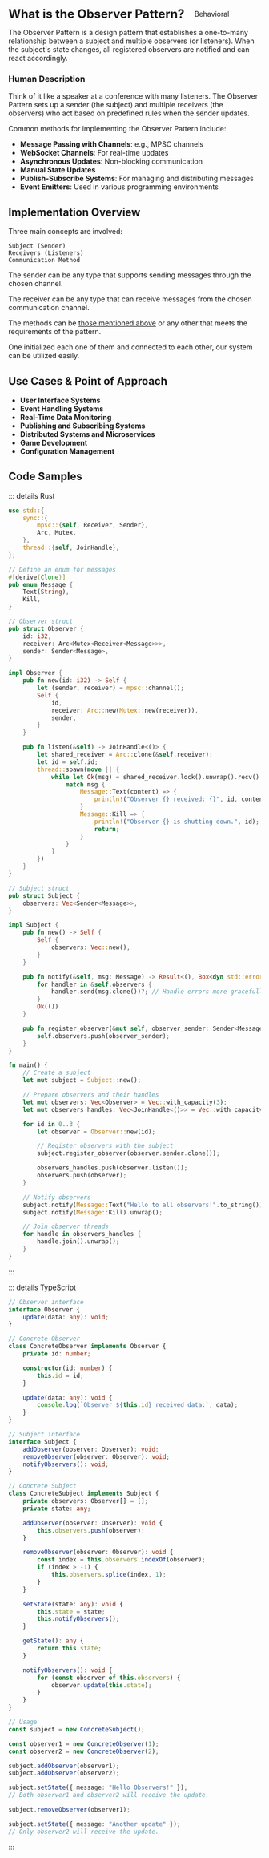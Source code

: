 <div style="display: flex; align-items: center;">
  <h1 style="margin: 0; font-size: 24px;">What is the Observer Pattern?</h1>
  <div style="border: 1px solid var(--vp-c-brand-1); border-radius: 15px; background-color: transparent; color: var(--vp-c-brand-1); padding: 5px 10px; display: inline-block; font-size: 14px; margin-left: 10px;">
    Behavioral
  </div>
</div>

The Observer Pattern is a design pattern that establishes a one-to-many relationship between a subject and multiple observers (or listeners). When the subject's state changes, all registered observers are notified and can react accordingly.

### Human Description

Think of it like a speaker at a conference with many listeners. The Observer Pattern sets up a sender (the subject) and multiple receivers (the observers) who act based on predefined rules when the sender updates.

Common methods for implementing the Observer Pattern include:

- **Message Passing with Channels**: e.g., MPSC channels
- **WebSocket Channels**: For real-time updates
- **Asynchronous Updates**: Non-blocking communication
- **Manual State Updates**
- **Publish-Subscribe Systems**: For managing and distributing messages
- **Event Emitters**: Used in various programming environments

## Implementation Overview

Three main concepts are involved:

    Subject (Sender)
    Receivers (Listeners)
    Communication Method

The sender can be any type that supports sending messages through the chosen channel.

The receiver can be any type that can receive messages from the chosen communication channel.

The methods can be [those mentioned above](#human-description) or any other that meets the requirements of the pattern.

One initialized each one of them and connected to each other, our system can be utilized easily.  


## Use Cases & Point of Approach

- **User Interface Systems**
- **Event Handling Systems**
- **Real-Time Data Monitoring**
- **Publishing and Subscribing Systems**
- **Distributed Systems and Microservices**
- **Game Development**
- **Configuration Management**


## Code Samples

::: details Rust

``` rust
use std::{
    sync::{
        mpsc::{self, Receiver, Sender},
        Arc, Mutex,
    },
    thread::{self, JoinHandle},
};

// Define an enum for messages
#[derive(Clone)]
pub enum Message {
    Text(String),
    Kill,
}

// Observer struct
pub struct Observer {
    id: i32,
    receiver: Arc<Mutex<Receiver<Message>>>,
    sender: Sender<Message>,
}

impl Observer {
    pub fn new(id: i32) -> Self {
        let (sender, receiver) = mpsc::channel();
        Self {
            id,
            receiver: Arc::new(Mutex::new(receiver)),
            sender,
        }
    }

    pub fn listen(&self) -> JoinHandle<()> {
        let shared_receiver = Arc::clone(&self.receiver);
        let id = self.id;
        thread::spawn(move || {
            while let Ok(msg) = shared_receiver.lock().unwrap().recv() {
                match msg {
                    Message::Text(content) => {
                        println!("Observer {} received: {}", id, content);
                    }
                    Message::Kill => {
                        println!("Observer {} is shutting down.", id);
                        return;
                    }
                }
            }
        })
    }
}

// Subject struct
pub struct Subject {
    observers: Vec<Sender<Message>>,
}

impl Subject {
    pub fn new() -> Self {
        Self {
            observers: Vec::new(),
        }
    }

    pub fn notify(&self, msg: Message) -> Result<(), Box<dyn std::error::Error>> {
        for handler in &self.observers {
            handler.send(msg.clone())?; // Handle errors more gracefully
        }
        Ok(())
    }

    pub fn register_observer(&mut self, observer_sender: Sender<Message>) {
        self.observers.push(observer_sender);
    }
}

fn main() {
    // Create a subject
    let mut subject = Subject::new();

    // Prepare observers and their handles
    let mut observers: Vec<Observer> = Vec::with_capacity(3);
    let mut observers_handles: Vec<JoinHandle<()>> = Vec::with_capacity(3);

    for id in 0..3 {
        let observer = Observer::new(id);

        // Register observers with the subject
        subject.register_observer(observer.sender.clone());

        observers_handles.push(observer.listen());
        observers.push(observer);
    }

    // Notify observers
    subject.notify(Message::Text("Hello to all observers!".to_string())).unwrap();
    subject.notify(Message::Kill).unwrap();

    // Join observer threads
    for handle in observers_handles {
        handle.join().unwrap();
    }
}

```

:::

::: details TypeScript

``` typescript 
// Observer interface
interface Observer {
    update(data: any): void;
}

// Concrete Observer
class ConcreteObserver implements Observer {
    private id: number;

    constructor(id: number) {
        this.id = id;
    }

    update(data: any): void {
        console.log(`Observer ${this.id} received data:`, data);
    }
}

// Subject interface
interface Subject {
    addObserver(observer: Observer): void;
    removeObserver(observer: Observer): void;
    notifyObservers(): void;
}

// Concrete Subject
class ConcreteSubject implements Subject {
    private observers: Observer[] = [];
    private state: any;

    addObserver(observer: Observer): void {
        this.observers.push(observer);
    }

    removeObserver(observer: Observer): void {
        const index = this.observers.indexOf(observer);
        if (index > -1) {
            this.observers.splice(index, 1);
        }
    }

    setState(state: any): void {
        this.state = state;
        this.notifyObservers();
    }

    getState(): any {
        return this.state;
    }

    notifyObservers(): void {
        for (const observer of this.observers) {
            observer.update(this.state);
        }
    }
}

// Usage
const subject = new ConcreteSubject();

const observer1 = new ConcreteObserver(1);
const observer2 = new ConcreteObserver(2);

subject.addObserver(observer1);
subject.addObserver(observer2);

subject.setState({ message: "Hello Observers!" });
// Both observer1 and observer2 will receive the update.

subject.removeObserver(observer1);

subject.setState({ message: "Another update" });
// Only observer2 will receive the update.

```
:::
